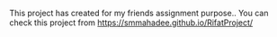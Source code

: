 This project has created for my friends assignment purpose..
You can check this project from https://smmahadee.github.io/RifatProject/
